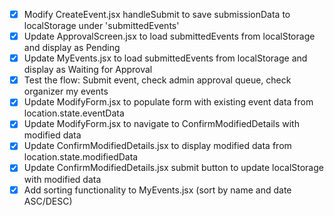- [x] Modify CreateEvent.jsx handleSubmit to save submissionData to localStorage under 'submittedEvents'
- [x] Update ApprovalScreen.jsx to load submittedEvents from localStorage and display as Pending
- [x] Update MyEvents.jsx to load submittedEvents from localStorage and display as Waiting for Approval
- [x] Test the flow: Submit event, check admin approval queue, check organizer my events
- [x] Update ModifyForm.jsx to populate form with existing event data from location.state.eventData
- [x] Update ModifyForm.jsx to navigate to ConfirmModifiedDetails with modified data
- [x] Update ConfirmModifiedDetails.jsx to display modified data from location.state.modifiedData
- [x] Update ConfirmModifiedDetails.jsx submit button to update localStorage with modified data
- [x] Add sorting functionality to MyEvents.jsx (sort by name and date ASC/DESC)

